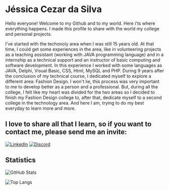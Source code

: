 # Jéssica Cezar da Silva

Hello everyone!
Welcome to my Github and to my world. Here i'ts where everything happens. 
I made this profile to share with the world my college and personal projects.

I've started with the techonoly area when I was still 15 years old. At that time, I could get some experiences in the area, like in volunteering projects as a teaching assistant  (working with JAVA programming language) and in a internship as a technical support and an instructor of basic computing and software development. In this experience I worked with some languages as JAVA, Delphi, Visual Basic, CSS, Html, MySQL and PHP. During 9 years after the conclusion of my technical course, I dedicated myself to explore a different area: Fashion Design. 
I won't lie, this process was very important to me to develop better as a person and a professional. But, during all the college, I felt like my heart was divided for the two areas so I decided to finish my Fashion Design college to, after that, dedicate myself to a second college in the technology area. And here I am, trying to do my best everyday to learn more and more. 

## I love to share all that I learn, so if you want to contact me, please send me an invite:
[![LinkedIn](https://img.shields.io/badge/LinkedIn-000?style=for-the-badge&logo=linkedin&logoColor=0E76A8)](https://www.linkedin.com/in/jessica-cezar-silva/)
[![Discord](https://img.shields.io/badge/Discord-000?style=for-the-badge&logo=discord)](https://www.discord.com/in/.yuniaa/)

## Statistics
![GitHub Stats](https://github-readme-stats.vercel.app/api?username=jessicaceezar&theme=transparent&bg_color=000&border_color=30A3DC&show_icons=true&icon_color=7F007F&title_color=FF007F&text_color=FFF)

![Top Langs](https://github-readme-stats-git-masterrstaa-rickstaa.vercel.app/api/top-langs/?username=jessicaceezar&bg_color=000&border_color=30A3DC&title_color=FF007F&text_color=FFF) 


